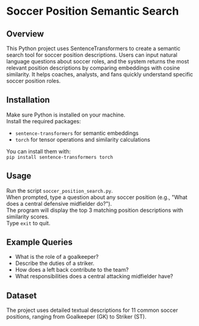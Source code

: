 # Soccer Position Semantic Search

## Overview
This Python project uses SentenceTransformers to create a semantic search tool for soccer position descriptions. Users can input natural language questions about soccer roles, and the system returns the most relevant position descriptions by comparing embeddings with cosine similarity. It helps coaches, analysts, and fans quickly understand specific soccer position roles.

## Installation
Make sure Python is installed on your machine.  
Install the required packages:  
- `sentence-transformers` for semantic embeddings  
- `torch` for tensor operations and similarity calculations  

You can install them with:  
`pip install sentence-transformers torch`

## Usage
Run the script `soccer_position_search.py`.  
When prompted, type a question about any soccer position (e.g., "What does a central defensive midfielder do?").  
The program will display the top 3 matching position descriptions with similarity scores.  
Type `exit` to quit.

## Example Queries
- What is the role of a goalkeeper?  
- Describe the duties of a striker.  
- How does a left back contribute to the team?  
- What responsibilities does a central attacking midfielder have?

## Dataset
The project uses detailed textual descriptions for 11 common soccer positions, ranging from Goalkeeper (GK) to Striker (ST).

